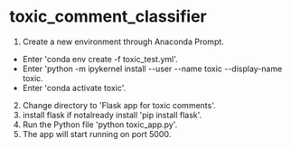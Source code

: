 # toxic_comment_classifier

1. Create a new environment through Anaconda Prompt.
- Enter 'conda env create -f toxic_test.yml'.
- Enter 'python -m ipykernel install --user --name toxic --display-name toxic.
- Enter 'conda activate toxic'.

2. Change directory to 'Flask app for toxic comments'.
3. install flask if notalready install 'pip install flask'.
3. Run the Python file 'python toxic_app.py'.
4. The app will start running on port 5000.
